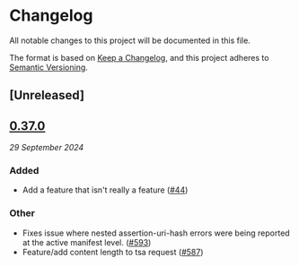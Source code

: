 # Changelog

All notable changes to this project will be documented in this file.

The format is based on [Keep a Changelog](https://keepachangelog.com/en/1.0.0/),
and this project adheres to [Semantic Versioning](https://semver.org/spec/v2.0.0.html).

## [Unreleased]

## [0.37.0](https://github.com/scouten-adobe/TEMP-c2pa-rs/compare/v0.36.0...v0.37.0)
_29 September 2024_

### Added

* Add a feature that isn't really a feature ([#44](https://github.com/scouten-adobe/TEMP-c2pa-rs/pull/44))
### Other

* Fixes issue where nested assertion-uri-hash errors were being reported at the active manifest level. ([#593](https://github.com/scouten-adobe/TEMP-c2pa-rs/pull/593))
* Feature/add content length to tsa request ([#587](https://github.com/scouten-adobe/TEMP-c2pa-rs/pull/587))
